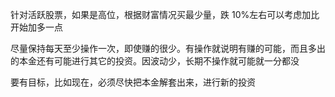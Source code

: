 针对活跃股票，如果是高位，根据财富情况买最少量，跌 10%左右可以考虑加比开始加多一点

尽量保持每天至少操作一次，即使赚的很少。有操作就说明有赚的可能，而且多出的本金还有可能进行其它的投资。因波动少，长期不操作就可能就一分都没

要有目标，比如现在，必须尽快把本金解套出来，进行新的投资
